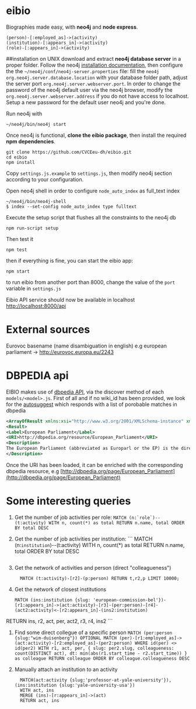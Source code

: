 # eibio
Biographies made easy, with **neo4j** and **node express**.

	(person)-[:employed_as]->(activity)
	(institution)-[:appears_in]->(activity)
	(role)-[:appears_in]->(activity)


##installation on UNIX
download and extract **neo4j database server** in a proper folder. Follow the neo4j [installation documentation](http://neo4j.com/docs/stable/server-installation.html#linux-install), then configure the the `~/neo4j/conf/neo4j-server.properties` file: fill the `neo4j org.neo4j.server.database.location` with your database folder path, adjust the server port `org.neo4j.server.webserver.port`.
In order to change the password of the neo4j default user via the neo4j browser, modify the `org.neo4j.server.webserver.address` if you do not have access to localhost. Setup a new password for the default user neo4j and you're done.

Run neo4j with
  
  	~/neo4j/bin/neo4j start

Once neo4j is functional, __clone the eibio package__, then install the required __npm dependencies__.

  	git clone https://github.com/CVCEeu-dh/eibio.git
  	cd eibio
  	npm install

Copy `settings.js.example` to `settings.js`, then modify neo4j section according to your configuration.

Open neo4j shell in order to configure `node_auto_index` as full_text index

	~/neo4j/bin/neo4j-shell
	$ index --set-config node_auto_index type fulltext

Execute the setup script that flushes all the constraints to the neo4j db

    npm run-script setup

Then test it
  
  	npm test

then if everything is fine, you can start the eibio app:

  	npm start

to run eibio from another port than 8000, change the value of the `port` variable in `settings.js`

Eibio API service should now be available in localhost [http://localhost:8000/api](http://localhost:8000/api)


# External sources
Eurovoc basename (name disambiguation in english)
e.g european parliament -> http://eurovoc.europa.eu/2243

# DBPEDIA api
EIBIO makes use of [dbpedia API](http://wiki.dbpedia.org/), via the discover method of each `models/<model>.js`.
First of all and if no wiki_id has been provided, we look for the [autosuggest](http://lookup.dbpedia.org/api/search.asmx/PrefixSearch?MaxHits=5&QueryString=European%20Parliament)
which responds with a list of porobable matches in dbpedia
  ```xml
  <ArrayOfResult xmlns:xsi="http://www.w3.org/2001/XMLSchema-instance" xmlns:xsd="http://www.w3.org/2001/XMLSchema" xmlns="http://lookup.dbpedia.org/">
  <Result>
  <Label>European Parliament</Label>
  <URI>http://dbpedia.org/resource/European_Parliament</URI>
  <Description>
  The European Parliament (abbreviated as Europarl or the EP) is the directly elected parliamentary institution of the European Union (EU). Together with the Council of the European Union (the Council) and the European Commission, it exercises the legislative function of the EU and it has been described as one of the most powerful legislatures in the world.
  </Description>
  ```
Once the URI has been loaded, it can be enriched with the corresponding dbpedia resource, e.g
[http://dbpedia.org/page/European_Parliament](http://dbpedia.org/page/European_Parliament)
  


  
# Some interesting queries
1. Get the number of job activities per role:
		```
    	MATCH (n:`role`)--(t:activity)
		    WITH n, count(*) as total
		  RETURN n.name, total ORDER BY total DESC
		```
  
1. Get the number of job activities per institution:
		```
    	MATCH (n:`institution`)--(t:activity)
		    WITH n, count(*) as total
		  RETURN n.name, total ORDER BY total DESC
  	```

1. Get the network of activities and person (direct "colleagueness")
    ```
      MATCH (t:activity)-[r2]-(p:person) RETURN t,r2,p LIMIT 10000;
    ```

1. Get the network of closest institutions
    ```
    MATCH (ins:institution {slug: 'european-commission-bel'})-[r1:appears_in]->(act:activity)-[r3]-(per:person)-[r4]-(act2:activity)<-[r2:appears_in]-(ins2:institution)
RETURN ins, r2, act, per, act2, r3, r4, ins2
    ```
1. Find some direct collegue of a specific person
		```
    	MATCH (per:person {slug:"wim-duisenberg"})
    	OPTIONAL MATCH (per)-[r1:employed_as]->(act:activity)-[r2:employed_as]-(per2:person)
    	WHERE id(per) <> id(per2)
	    WITH r1, act, per, {
	     slug: per2.slug,
	     colleagueness: count(DISTINCT act),
	     dt: min(abs(r1.start_time - r2.start_time))
	    } as colleague
	    RETURN colleague
	    ORDER BY colleague.colleagueness DESC
		```
    
1. Manually attach an institution to an activity
    
    ```
      MATCH(act:activity {slug:'professor-at-yale-university'}), (ins:institution {slug:'yale-university-usa'})
      WITH act, ins
      MERGE (ins)-[r:appears_in]->(act)
      RETURN act, ins
    ```
